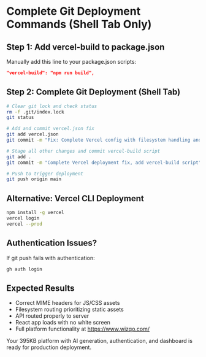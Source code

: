 # Complete Git Deployment Commands (Shell Tab Only)

## Step 1: Add vercel-build to package.json
Manually add this line to your package.json scripts:
```json
"vercel-build": "npm run build",
```

## Step 2: Complete Git Deployment (Shell Tab)
```bash
# Clear git lock and check status
rm -f .git/index.lock
git status

# Add and commit vercel.json fix
git add vercel.json
git commit -m "Fix: Complete Vercel config with filesystem handling and proper routing" --author="wizqo <wizqo2024@gmail.com>"

# Stage all other changes and commit vercel-build script
git add .
git commit -m "Complete Vercel deployment fix, add vercel-build script" --author="wizqo <wizqo2024@gmail.com>"

# Push to trigger deployment
git push origin main
```

## Alternative: Vercel CLI Deployment
```bash
npm install -g vercel
vercel login
vercel --prod
```

## Authentication Issues?
If git push fails with authentication:
```bash
gh auth login
```

## Expected Results
- Correct MIME headers for JS/CSS assets
- Filesystem routing prioritizing static assets
- API routed properly to server
- React app loads with no white screen
- Full platform functionality at https://www.wizqo.com/

Your 395KB platform with AI generation, authentication, and dashboard is ready for production deployment.